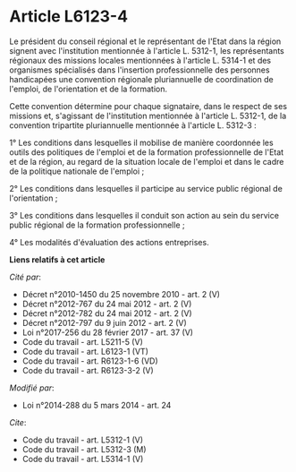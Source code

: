 # Article L6123-4

Le président du conseil régional et le représentant de l'Etat dans la région signent avec l'institution mentionnée à
l'article L. 5312-1, les représentants régionaux des missions locales mentionnées à l'article L. 5314-1 et des organismes
spécialisés dans l'insertion professionnelle des personnes handicapées une convention régionale pluriannuelle de coordination
de l'emploi, de l'orientation et de la formation. 

Cette convention détermine pour chaque signataire, dans le respect de ses missions et, s'agissant de l'institution mentionnée
à l'article L. 5312-1, de la convention tripartite pluriannuelle mentionnée à l'article L. 5312-3 : 

1° Les conditions dans lesquelles il mobilise de manière coordonnée les outils des politiques de l'emploi et de la formation
professionnelle de l'Etat et de la région, au regard de la situation locale de l'emploi et dans le cadre de la politique
nationale de l'emploi ; 

2° Les conditions dans lesquelles il participe au service public régional de l'orientation ; 

3° Les conditions dans lesquelles il conduit son action au sein du service public régional de la formation professionnelle ; 

4° Les modalités d'évaluation des actions entreprises.

**Liens relatifs à cet article**

_Cité par_:

  - Décret n°2010-1450 du 25 novembre 2010 - art. 2 (V)
  - Décret n°2012-767 du 24 mai 2012 - art. 2 (V)
  - Décret n°2012-782 du 24 mai 2012 - art. 2 (V)
  - Décret n°2012-797 du 9 juin 2012 - art. 2 (V)
  - Loi n°2017-256 du 28 février 2017 - art. 37 (V)
  - Code du travail - art. L5211-5 (V)
  - Code du travail - art. L6123-1 (VT)
  - Code du travail - art. R6123-1-6 (VD)
  - Code du travail - art. R6123-3-2 (V)

_Modifié par_:

  - Loi n°2014-288 du 5 mars 2014 - art. 24

_Cite_:

  - Code du travail - art. L5312-1 (V)
  - Code du travail - art. L5312-3 (M)
  - Code du travail - art. L5314-1 (V)
